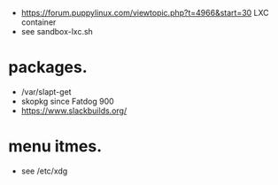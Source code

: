 

*   https://forum.puppylinux.com/viewtopic.php?t=4966&start=30 LXC container
*   see sandbox-lxc.sh

# packages.
* /var/slapt-get
* skopkg since Fatdog 900
* https://www.slackbuilds.org/

# menu itmes. 
* see /etc/xdg 
